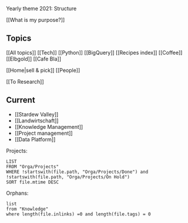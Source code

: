 Yearly theme 2021: Structure

[[What is my purpose?]]

## Topics
[[All topics]]
[[Tech]] [[Python]] [[BigQuery]]
[[Recipes index]]
[[Coffee]] [[Elbgold]] [[Cafe Bla]]

[[Home|sell & pick]]
[[People]]

[[To Research]]

## Current
- [[Stardew Valley]]
- [[Landwirtschaft]]
- [[Knowledge Management]]
- [[Project management]]
- [[Data Platform]]

Projects:
```dataview
LIST
FROM "Orga/Projects"
WHERE !startswith(file.path, "Orga/Projects/Done") and !startswith(file.path, "Orga/Projects/On Hold")
SORT file.mtime DESC
```

Orphans:
```dataview
list
from "Knowledge"
where length(file.inlinks) =0 and length(file.tags) = 0
```
